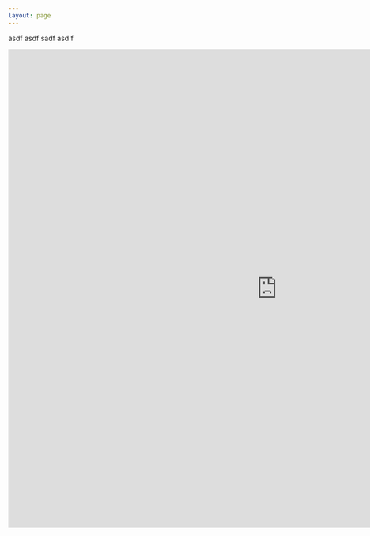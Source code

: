 ```yaml
---
layout: page
---
```

<style>
  .footer {
    display: none;
  }
</style>
asdf
asdf
sadf
asd
f
<iframe scrolling="no" title="Symmetric Pattern Generator - Wallpaper Group p6m" src="https://www.geogebra.org/material/iframe/id/uu6a2zt2/width/1085/height/967/border/888888/sfsb/true/smb/false/stb/false/stbh/false/ai/false/asb/false/sri/false/rc/false/ld/false/sdz/false/ctl/false" width="1085px" height="967px" style="border:0px;"> </iframe>
